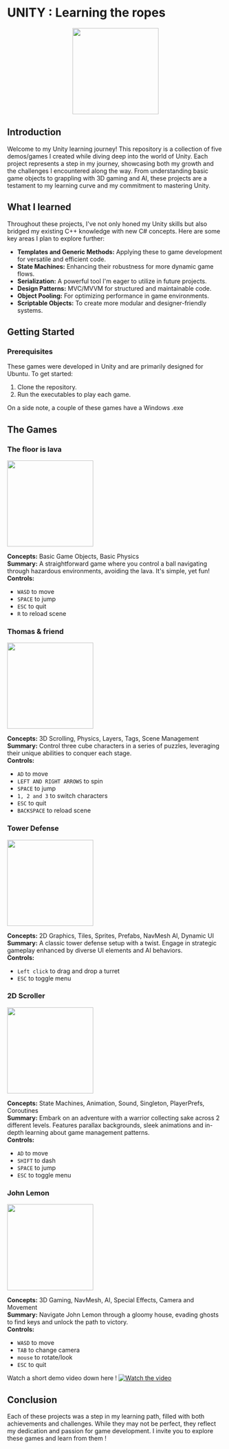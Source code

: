 # UNITY : Learning the ropes

<div id="header" align="center">
  <img src="https://upload.wikimedia.org/wikipedia/commons/c/c4/Unity_2021.svg" height="200"/>
</div>

## Introduction

Welcome to my Unity learning journey! This repository is a collection of five demos/games I created while diving deep into the world of Unity. Each project represents a step in my journey, showcasing both my growth and the challenges I encountered along the way. From understanding basic game objects to grappling with 3D gaming and AI, these projects are a testament to my learning curve and my commitment to mastering Unity.

## What I learned

Throughout these projects, I've not only honed my Unity skills but also bridged my existing C++ knowledge with new C# concepts. Here are some key areas I plan to explore further:

- **Templates and Generic Methods:** Applying these to game development for versatile and efficient code.
- **State Machines:** Enhancing their robustness for more dynamic game flows.
- **Serialization:** A powerful tool I'm eager to utilize in future projects.
- **Design Patterns:** MVC/MVVM for structured and maintainable code.
- **Object Pooling:** For optimizing performance in game environments.
- **Scriptable Objects:** To create more modular and designer-friendly systems.

## Getting Started

### Prerequisites

These games were developed in Unity and are primarily designed for Ubuntu. To get started:

1. Clone the repository.
1. Run the executables to play each game.

On a side note, a couple of these games have a Windows .exe

## The Games

### The floor is lava
<div id="header" align="left">
  <img src="https://i.ibb.co/pfYjc89/Screenshot-from-2023-11-13-13-55-25.png" height="200"/>
</div>

**Concepts:** Basic Game Objects, Basic Physics  
**Summary:** A straightforward game where you control a ball navigating through hazardous environments, avoiding the lava. It's simple, yet fun!  
**Controls:**  
- `WASD` to move
- `SPACE` to jump
- `ESC` to quit
- `R` to reload scene

### Thomas & friend
<div id="header" align="left">
  <img src="https://i.ibb.co/xYSg1ZM/Screenshot-from-2023-11-13-13-56-32.png" height="200"/>
</div>

**Concepts:** 3D Scrolling, Physics, Layers, Tags, Scene Management  
**Summary:** Control three cube characters in a series of puzzles, leveraging their unique abilities to conquer each stage.  
**Controls:**  
- `AD` to move
- `LEFT AND RIGHT ARROWS` to spin
- `SPACE` to jump
- `1, 2 and 3` to switch characters
- `ESC` to quit
- `BACKSPACE` to reload scene

### Tower Defense
<div id="header" align="left">
  <img src="https://i.ibb.co/f0kzd9k/Screenshot-from-2023-11-13-13-57-59.png" height="200"/>
</div>

**Concepts:** 2D Graphics, Tiles, Sprites, Prefabs, NavMesh AI, Dynamic UI  
**Summary:** A classic tower defense setup with a twist. Engage in strategic gameplay enhanced by diverse UI elements and AI behaviors.  
**Controls:**  
- `Left click` to drag and drop a turret
- `ESC` to toggle menu

### 2D Scroller
<div id="header" align="left">
  <img src="https://i.ibb.co/L8bDm1d/Screenshot-from-2023-11-13-13-59-43.png" height="200"/>
</div>

**Concepts:** State Machines, Animation, Sound, Singleton, PlayerPrefs, Coroutines  
**Summary:** Embark on an adventure with a warrior collecting sake across 2 different levels. Features parallax backgrounds, sleek animations and in-depth learning about game management patterns.  
**Controls:**  
- `AD` to move
- `SHIFT` to dash
- `SPACE` to jump
- `ESC` to toggle menu

### John Lemon
<div id="header" align="left">
  <img src="https://i.ibb.co/wWbbF3F/Screenshot-from-2023-11-13-14-00-43.png" height="200"/>
</div>

**Concepts:** 3D Gaming, NavMesh, AI, Special Effects, Camera and Movement  
**Summary:** Navigate John Lemon through a gloomy house, evading ghosts to find keys and unlock the path to victory.  
**Controls:**  
- `WASD` to move
- `TAB` to change camera
- `mouse` to rotate/look
- `ESC` to quit

Watch a short demo video down here !
[![Watch the video](https://img.youtube.com/vi/y84CE6pwrIc/default.jpg)](https://www.youtube.com/watch?v=y84CE6pwrIc)


## Conclusion
Each of these projects was a step in my learning path, filled with both achievements and challenges. While they may not be perfect, they reflect my dedication and passion for game development. I invite you to explore these games and learn from them !
